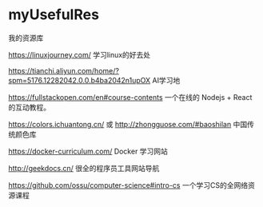 # myUsefulRes
我的资源库

https://linuxjourney.com/ 学习linux的好去处

https://tianchi.aliyun.com/home/?spm=5176.12282042.0.0.b4ba2042n1upOX AI学习地

https://fullstackopen.com/en#course-contents  一个在线的 Nodejs + React 的互动教程。

https://colors.ichuantong.cn/ 或 http://zhongguose.com/#baoshilan 中国传统颜色库

https://docker-curriculum.com/ Docker 学习网站

http://geekdocs.cn/ 很全的程序员工具网站导航

https://github.com/ossu/computer-science#intro-cs 一个学习CS的全网络资源课程
